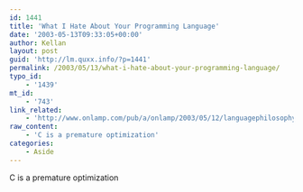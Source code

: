 ```yaml
---
id: 1441
title: 'What I Hate About Your Programming Language'
date: '2003-05-13T09:33:05+00:00'
author: Kellan
layout: post
guid: 'http://lm.quxx.info/?p=1441'
permalink: /2003/05/13/what-i-hate-about-your-programming-language/
typo_id:
    - '1439'
mt_id:
    - '743'
link_related:
    - 'http://www.onlamp.com/pub/a/onlamp/2003/05/12/languagephilosophy.html'
raw_content:
    - 'C is a premature optimization'
categories:
    - Aside
---
```


C is a premature optimization
